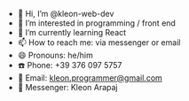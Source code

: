 - 👋 Hi, I’m @kleon-web-dev
- 👀 I’m interested in programming / front end
- 🌱 I’m currently learning React
- 📫 How to reach me: via messenger or email
- 😄 Pronouns: he/him
- ☎️ Phone: +39 376 097 5757
- 📧 Email: kleon.programmer@gmail.com
- 📧 Messenger: Kleon Arapaj
<!---
kleon-web-dev/kleon-web-dev is a ✨ special ✨ repository because its `README.md` (this file) appears on your GitHub profile.
You can click the Preview link to take a look at your changes.
--->

